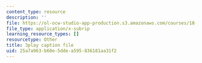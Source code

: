 ```yaml
---
content_type: resource
description: ''
file: https://ol-ocw-studio-app-production.s3.amazonaws.com/courses/18-01sc-single-variable-calculus-fall-2010/25a7a963b60e5ddea595836181aa31f2_BGE3wb7H2PA.vtt
file_type: application/x-subrip
learning_resource_types: []
resourcetype: Other
title: 3play caption file
uid: 25a7a963-b60e-5dde-a595-836181aa31f2
---
```

